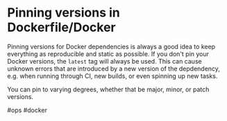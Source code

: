 # Pinning versions in Dockerfile/Docker

Pinning versions for Docker dependencies is always a good idea to keep everything as reproducible and static as possible. If you don't pin your Docker versions, the `latest` tag will always be used. This can cause unknown errors that are introduced by a new version of the depdendency, e.g. when running through CI, new builds, or even spinning up new tasks.

You can pin to varying degrees, whether that be major, minor, or patch versions.

#ops
#docker